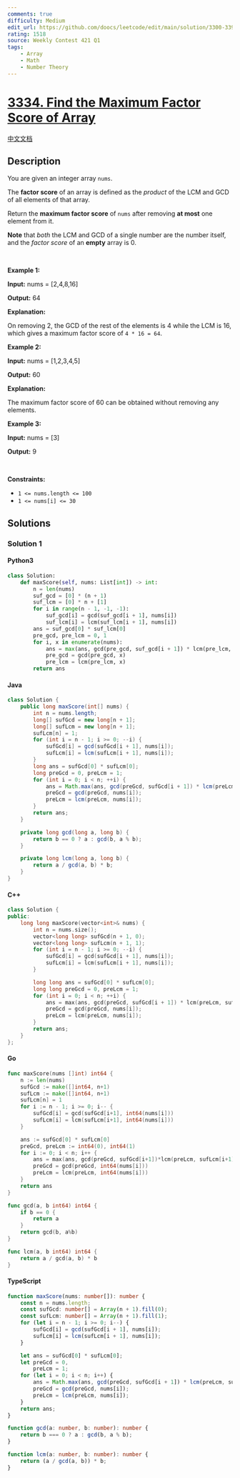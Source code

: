 ```yaml
---
comments: true
difficulty: Medium
edit_url: https://github.com/doocs/leetcode/edit/main/solution/3300-3399/3334.Find%20the%20Maximum%20Factor%20Score%20of%20Array/README_EN.md
rating: 1518
source: Weekly Contest 421 Q1
tags:
    - Array
    - Math
    - Number Theory
---
```


<!-- problem:start -->

# [3334. Find the Maximum Factor Score of Array](https://leetcode.com/problems/find-the-maximum-factor-score-of-array)

[中文文档](/solution/3300-3399/3334.Find%20the%20Maximum%20Factor%20Score%20of%20Array/README.md)

## Description

<!-- description:start -->

<p>You are given an integer array <code>nums</code>.</p>

<p>The <strong>factor score</strong> of an array is defined as the <em>product</em> of the LCM and GCD of all elements of that array.</p>

<p>Return the <strong>maximum factor score</strong> of <code>nums</code> after removing <strong>at most</strong> one element from it.</p>

<p><strong>Note</strong> that <em>both</em> the <span data-keyword="lcm-function">LCM</span> and <span data-keyword="gcd-function">GCD</span> of a single number are the number itself, and the <em>factor score</em> of an <strong>empty</strong> array is 0.</p>

<p>&nbsp;</p>
<p><strong class="example">Example 1:</strong></p>

<div class="example-block">
<p><strong>Input:</strong> <span class="example-io">nums = [2,4,8,16]</span></p>

<p><strong>Output:</strong> <span class="example-io">64</span></p>

<p><strong>Explanation:</strong></p>

<p>On removing 2, the GCD of the rest of the elements is 4 while the LCM is 16, which gives a maximum factor score of <code>4 * 16 = 64</code>.</p>
</div>

<p><strong class="example">Example 2:</strong></p>

<div class="example-block">
<p><strong>Input:</strong> <span class="example-io">nums = [1,2,3,4,5]</span></p>

<p><strong>Output:</strong> <span class="example-io">60</span></p>

<p><strong>Explanation:</strong></p>

<p>The maximum factor score of 60 can be obtained without removing any elements.</p>
</div>

<p><strong class="example">Example 3:</strong></p>

<div class="example-block">
<p><strong>Input:</strong> <span class="example-io">nums = [3]</span></p>

<p><strong>Output:</strong> 9</p>
</div>

<p>&nbsp;</p>
<p><strong>Constraints:</strong></p>

<ul>
	<li><code>1 &lt;= nums.length &lt;= 100</code></li>
	<li><code>1 &lt;= nums[i] &lt;= 30</code></li>
</ul>

<!-- description:end -->

## Solutions

<!-- solution:start -->

### Solution 1

<!-- tabs:start -->

#### Python3

```python
class Solution:
    def maxScore(self, nums: List[int]) -> int:
        n = len(nums)
        suf_gcd = [0] * (n + 1)
        suf_lcm = [0] * n + [1]
        for i in range(n - 1, -1, -1):
            suf_gcd[i] = gcd(suf_gcd[i + 1], nums[i])
            suf_lcm[i] = lcm(suf_lcm[i + 1], nums[i])
        ans = suf_gcd[0] * suf_lcm[0]
        pre_gcd, pre_lcm = 0, 1
        for i, x in enumerate(nums):
            ans = max(ans, gcd(pre_gcd, suf_gcd[i + 1]) * lcm(pre_lcm, suf_lcm[i + 1]))
            pre_gcd = gcd(pre_gcd, x)
            pre_lcm = lcm(pre_lcm, x)
        return ans
```

#### Java

```java
class Solution {
    public long maxScore(int[] nums) {
        int n = nums.length;
        long[] sufGcd = new long[n + 1];
        long[] sufLcm = new long[n + 1];
        sufLcm[n] = 1;
        for (int i = n - 1; i >= 0; --i) {
            sufGcd[i] = gcd(sufGcd[i + 1], nums[i]);
            sufLcm[i] = lcm(sufLcm[i + 1], nums[i]);
        }
        long ans = sufGcd[0] * sufLcm[0];
        long preGcd = 0, preLcm = 1;
        for (int i = 0; i < n; ++i) {
            ans = Math.max(ans, gcd(preGcd, sufGcd[i + 1]) * lcm(preLcm, sufLcm[i + 1]));
            preGcd = gcd(preGcd, nums[i]);
            preLcm = lcm(preLcm, nums[i]);
        }
        return ans;
    }

    private long gcd(long a, long b) {
        return b == 0 ? a : gcd(b, a % b);
    }

    private long lcm(long a, long b) {
        return a / gcd(a, b) * b;
    }
}
```

#### C++

```cpp
class Solution {
public:
    long long maxScore(vector<int>& nums) {
        int n = nums.size();
        vector<long long> sufGcd(n + 1, 0);
        vector<long long> sufLcm(n + 1, 1);
        for (int i = n - 1; i >= 0; --i) {
            sufGcd[i] = gcd(sufGcd[i + 1], nums[i]);
            sufLcm[i] = lcm(sufLcm[i + 1], nums[i]);
        }

        long long ans = sufGcd[0] * sufLcm[0];
        long long preGcd = 0, preLcm = 1;
        for (int i = 0; i < n; ++i) {
            ans = max(ans, gcd(preGcd, sufGcd[i + 1]) * lcm(preLcm, sufLcm[i + 1]));
            preGcd = gcd(preGcd, nums[i]);
            preLcm = lcm(preLcm, nums[i]);
        }
        return ans;
    }
};
```

#### Go

```go
func maxScore(nums []int) int64 {
	n := len(nums)
	sufGcd := make([]int64, n+1)
	sufLcm := make([]int64, n+1)
	sufLcm[n] = 1
	for i := n - 1; i >= 0; i-- {
		sufGcd[i] = gcd(sufGcd[i+1], int64(nums[i]))
		sufLcm[i] = lcm(sufLcm[i+1], int64(nums[i]))
	}

	ans := sufGcd[0] * sufLcm[0]
	preGcd, preLcm := int64(0), int64(1)
	for i := 0; i < n; i++ {
		ans = max(ans, gcd(preGcd, sufGcd[i+1])*lcm(preLcm, sufLcm[i+1]))
		preGcd = gcd(preGcd, int64(nums[i]))
		preLcm = lcm(preLcm, int64(nums[i]))
	}
	return ans
}

func gcd(a, b int64) int64 {
	if b == 0 {
		return a
	}
	return gcd(b, a%b)
}

func lcm(a, b int64) int64 {
	return a / gcd(a, b) * b
}
```

#### TypeScript

```ts
function maxScore(nums: number[]): number {
    const n = nums.length;
    const sufGcd: number[] = Array(n + 1).fill(0);
    const sufLcm: number[] = Array(n + 1).fill(1);
    for (let i = n - 1; i >= 0; i--) {
        sufGcd[i] = gcd(sufGcd[i + 1], nums[i]);
        sufLcm[i] = lcm(sufLcm[i + 1], nums[i]);
    }

    let ans = sufGcd[0] * sufLcm[0];
    let preGcd = 0,
        preLcm = 1;
    for (let i = 0; i < n; i++) {
        ans = Math.max(ans, gcd(preGcd, sufGcd[i + 1]) * lcm(preLcm, sufLcm[i + 1]));
        preGcd = gcd(preGcd, nums[i]);
        preLcm = lcm(preLcm, nums[i]);
    }
    return ans;
}

function gcd(a: number, b: number): number {
    return b === 0 ? a : gcd(b, a % b);
}

function lcm(a: number, b: number): number {
    return (a / gcd(a, b)) * b;
}
```

<!-- tabs:end -->

<!-- solution:end -->

<!-- problem:end -->
